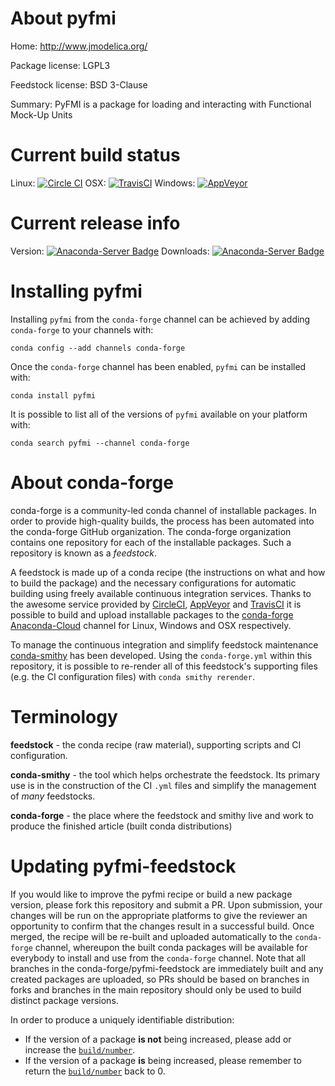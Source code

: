 About pyfmi
===========

Home: http://www.jmodelica.org/

Package license: LGPL3

Feedstock license: BSD 3-Clause

Summary: PyFMI is a package for loading and interacting with Functional Mock-Up Units



Current build status
====================

Linux: [![Circle CI](https://circleci.com/gh/conda-forge/pyfmi-feedstock.svg?style=shield)](https://circleci.com/gh/conda-forge/pyfmi-feedstock)
OSX: [![TravisCI](https://travis-ci.org/conda-forge/pyfmi-feedstock.svg?branch=master)](https://travis-ci.org/conda-forge/pyfmi-feedstock)
Windows: [![AppVeyor](https://ci.appveyor.com/api/projects/status/github/conda-forge/pyfmi-feedstock?svg=True)](https://ci.appveyor.com/project/conda-forge/pyfmi-feedstock/branch/master)

Current release info
====================
Version: [![Anaconda-Server Badge](https://anaconda.org/conda-forge/pyfmi/badges/version.svg)](https://anaconda.org/conda-forge/pyfmi)
Downloads: [![Anaconda-Server Badge](https://anaconda.org/conda-forge/pyfmi/badges/downloads.svg)](https://anaconda.org/conda-forge/pyfmi)

Installing pyfmi
================

Installing `pyfmi` from the `conda-forge` channel can be achieved by adding `conda-forge` to your channels with:

```
conda config --add channels conda-forge
```

Once the `conda-forge` channel has been enabled, `pyfmi` can be installed with:

```
conda install pyfmi
```

It is possible to list all of the versions of `pyfmi` available on your platform with:

```
conda search pyfmi --channel conda-forge
```


About conda-forge
=================

conda-forge is a community-led conda channel of installable packages.
In order to provide high-quality builds, the process has been automated into the
conda-forge GitHub organization. The conda-forge organization contains one repository
for each of the installable packages. Such a repository is known as a *feedstock*.

A feedstock is made up of a conda recipe (the instructions on what and how to build
the package) and the necessary configurations for automatic building using freely
available continuous integration services. Thanks to the awesome service provided by
[CircleCI](https://circleci.com/), [AppVeyor](http://www.appveyor.com/)
and [TravisCI](https://travis-ci.org/) it is possible to build and upload installable
packages to the [conda-forge](https://anaconda.org/conda-forge)
[Anaconda-Cloud](http://docs.anaconda.org/) channel for Linux, Windows and OSX respectively.

To manage the continuous integration and simplify feedstock maintenance
[conda-smithy](http://github.com/conda-forge/conda-smithy) has been developed.
Using the ``conda-forge.yml`` within this repository, it is possible to re-render all of
this feedstock's supporting files (e.g. the CI configuration files) with ``conda smithy rerender``.


Terminology
===========

**feedstock** - the conda recipe (raw material), supporting scripts and CI configuration.

**conda-smithy** - the tool which helps orchestrate the feedstock.
                   Its primary use is in the construction of the CI ``.yml`` files
                   and simplify the management of *many* feedstocks.

**conda-forge** - the place where the feedstock and smithy live and work to
                  produce the finished article (built conda distributions)


Updating pyfmi-feedstock
========================

If you would like to improve the pyfmi recipe or build a new
package version, please fork this repository and submit a PR. Upon submission,
your changes will be run on the appropriate platforms to give the reviewer an
opportunity to confirm that the changes result in a successful build. Once
merged, the recipe will be re-built and uploaded automatically to the
`conda-forge` channel, whereupon the built conda packages will be available for
everybody to install and use from the `conda-forge` channel.
Note that all branches in the conda-forge/pyfmi-feedstock are
immediately built and any created packages are uploaded, so PRs should be based
on branches in forks and branches in the main repository should only be used to
build distinct package versions.

In order to produce a uniquely identifiable distribution:
 * If the version of a package **is not** being increased, please add or increase
   the [``build/number``](http://conda.pydata.org/docs/building/meta-yaml.html#build-number-and-string).
 * If the version of a package **is** being increased, please remember to return
   the [``build/number``](http://conda.pydata.org/docs/building/meta-yaml.html#build-number-and-string)
   back to 0.
